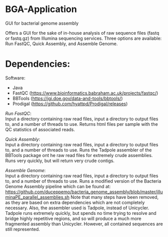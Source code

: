 # BGA-Application
GUI for bacterial genome assembly

Offers a GUI for the sake of in-house analysis of raw sequence files (fastq or fastq.gz) from Illumina sequencing services. Three
options are available: Run FastQC, Quick Assembly, and Assemble Genome. 

# Dependencies:

Software:
- Java
- FastQC (https://www.bioinformatics.babraham.ac.uk/projects/fastqc/)
- BBTools (https://jgi.doe.gov/data-and-tools/bbtools/)
- Prodigal (https://github.com/hyattpd/Prodigal/releases)

*Run FastQC*:  
Input a directory containing raw read files, input a directory to output files to, and a number of threads to use.
Returns html files per sample with the QC statistics of associated reads. 

*Quick Assembly*:  
Input a directory containing raw read files, input a directory to output files to, and a number of threads to use. Runs the Tadpole assembler of the BBTools package ont he raw read files for extremely crude assemblies. Runs very quickly, 
but will return very crude contigs. 

*Assemble Genome*:    
Input a directory containing raw read files, input a directory to output files to, and a number of threads to use. Runs a modified version of the Bacteria Genome Assembly pipeline which can be found at: 
https://github.com/duceppemo/bacteria_genome_assembly/blob/master/illuminaPE_parallel_assemblies.sh
Note that many steps have been removed, as they are based on extra dependencies which are not completely necessary. Also, 
the assembler used is Tadpole, instead of Unicycler. Tadpole runs extremely quickly, but spends no time trying to resolve and
bridge highly repetitive regions, and so will produce a much more fragmented assembly than Unicycler. However, all contained
sequences are still represented. 

